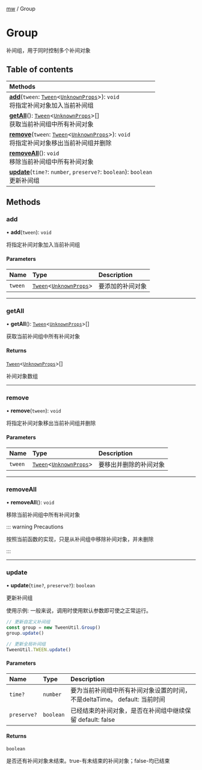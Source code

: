 [mw](../groups/Utility.mw.md) / Group

# Group <Badge type="tip" text="Class" /> <Score text="Group" />

补间组，用于同时控制多个补间对象

## Table of contents

| Methods |
| :-----|
| **[add](Core.mw.TweenUtil.Group.md#add)**(`tween`: [`Tween`](Core.mw.TweenUtil.Tween.md)<[`UnknownProps`](../modules/mw.TweenUtil.md#unknownprops)\>): `void` <br> 将指定补间对象加入当前补间组|
| **[getAll](Core.mw.TweenUtil.Group.md#getall)**(): [`Tween`](Core.mw.TweenUtil.Tween.md)<[`UnknownProps`](../modules/mw.TweenUtil.md#unknownprops)\>[] <br> 获取当前补间组中所有补间对象|
| **[remove](Core.mw.TweenUtil.Group.md#remove)**(`tween`: [`Tween`](Core.mw.TweenUtil.Tween.md)<[`UnknownProps`](../modules/mw.TweenUtil.md#unknownprops)\>): `void` <br> 将指定补间对象移出当前补间组并删除|
| **[removeAll](Core.mw.TweenUtil.Group.md#removeall)**(): `void` <br> 移除当前补间组中所有补间对象|
| **[update](Core.mw.TweenUtil.Group.md#update)**(`time?`: `number`, `preserve?`: `boolean`): `boolean` <br> 更新补间组|

## Methods

### add <Score text="add" /> 

• **add**(`tween`): `void` 

将指定补间对象加入当前补间组


#### Parameters

| Name | Type | Description |
| :------ | :------ | :------ |
| `tween` | [`Tween`](Core.mw.TweenUtil.Tween.md)<[`UnknownProps`](../modules/mw.TweenUtil.md#unknownprops)\> |  要添加的补间对象 |


___

### getAll <Score text="getAll" /> 

• **getAll**(): [`Tween`](Core.mw.TweenUtil.Tween.md)<[`UnknownProps`](../modules/mw.TweenUtil.md#unknownprops)\>[] 

获取当前补间组中所有补间对象


#### Returns

[`Tween`](Core.mw.TweenUtil.Tween.md)<[`UnknownProps`](../modules/mw.TweenUtil.md#unknownprops)\>[]

补间对象数组

___

### remove <Score text="remove" /> 

• **remove**(`tween`): `void` 

将指定补间对象移出当前补间组并删除


#### Parameters

| Name | Type | Description |
| :------ | :------ | :------ |
| `tween` | [`Tween`](Core.mw.TweenUtil.Tween.md)<[`UnknownProps`](../modules/mw.TweenUtil.md#unknownprops)\> |  要移出并删除的补间对象 |


___

### removeAll <Score text="removeAll" /> 

• **removeAll**(): `void` 

移除当前补间组中所有补间对象


::: warning Precautions

按照当前函数的实现，只是从补间组中移除补间对象，并未删除

:::


___

### update <Score text="update" /> 

• **update**(`time?`, `preserve?`): `boolean` 

更新补间组


使用示例: 一般来说，调用时使用默认参数即可使之正常运行。
```ts
// 更新自定义补间组
const group = new TweenUtil.Group()
group.update()

// 更新全局补间组
TweenUtil.TWEEN.update()
```

#### Parameters

| Name | Type | Description |
| :------ | :------ | :------ |
| `time?` | `number` |  要为当前补间组中所有补间对象设置的时间，不是deltaTime。 default: 当前时间 |
| `preserve?` | `boolean` |  已经结束的补间对象，是否在补间组中继续保留 default: false |

#### Returns

`boolean`

是否还有补间对象未结束。true-有未结束的补间对象；false-均已结束
